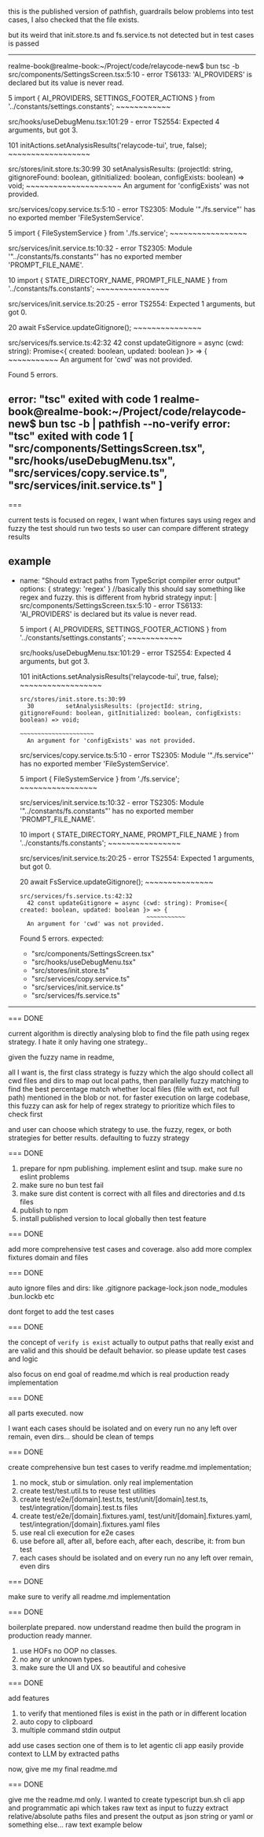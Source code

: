 this is the published version of pathfish, guardrails below problems into test cases, I also checked that the file exists.

but its weird that init.store.ts and fs.service.ts not detected but in test cases is passed

---------------

realme-book@realme-book:~/Project/code/relaycode-new$ bun tsc -b
src/components/SettingsScreen.tsx:5:10 - error TS6133: 'AI_PROVIDERS' is declared but its value is never read.

5 import { AI_PROVIDERS, SETTINGS_FOOTER_ACTIONS } from '../constants/settings.constants';
           ~~~~~~~~~~~~

src/hooks/useDebugMenu.tsx:101:29 - error TS2554: Expected 4 arguments, but got 3.

101                 initActions.setAnalysisResults('relaycode-tui', true, false);
                                ~~~~~~~~~~~~~~~~~~

  src/stores/init.store.ts:30:99
    30         setAnalysisResults: (projectId: string, gitignoreFound: boolean, gitInitialized: boolean, configExists: boolean) => void;
                                                                                                         ~~~~~~~~~~~~~~~~~~~~~
    An argument for 'configExists' was not provided.

src/services/copy.service.ts:5:10 - error TS2305: Module '"./fs.service"' has no exported member 'FileSystemService'.

5 import { FileSystemService } from './fs.service';
           ~~~~~~~~~~~~~~~~~

src/services/init.service.ts:10:32 - error TS2305: Module '"../constants/fs.constants"' has no exported member 'PROMPT_FILE_NAME'.

10 import { STATE_DIRECTORY_NAME, PROMPT_FILE_NAME } from '../constants/fs.constants';
                                  ~~~~~~~~~~~~~~~~

src/services/init.service.ts:20:25 - error TS2554: Expected 1 arguments, but got 0.

20         await FsService.updateGitignore();
                           ~~~~~~~~~~~~~~~

  src/services/fs.service.ts:42:32
    42 const updateGitignore = async (cwd: string): Promise<{ created: boolean, updated: boolean }> => {
                                      ~~~~~~~~~~~
    An argument for 'cwd' was not provided.


Found 5 errors.

error: "tsc" exited with code 1
realme-book@realme-book:~/Project/code/relaycode-new$ bun tsc -b | pathfish --no-verify
error: "tsc" exited with code 1
[
  "src/components/SettingsScreen.tsx",
  "src/hooks/useDebugMenu.tsx",
  "src/services/copy.service.ts",
  "src/services/init.service.ts"
]
--------------------

===

current tests is focused on regex, I want when fixtures says using regex and fuzzy the test should run two tests so user can compare different strategy results

 example
-------------

- name: "Should extract paths from TypeScript compiler error output"
  options: { strategy: 'regex'  } //basically this should say something like regex and fuzzy. this is different from hybrid strategy
  input: |
    src/components/SettingsScreen.tsx:5:10 - error TS6133: 'AI_PROVIDERS' is declared but its value is never read.

    5 import { AI_PROVIDERS, SETTINGS_FOOTER_ACTIONS } from '../constants/settings.constants';
               ~~~~~~~~~~~~

    src/hooks/useDebugMenu.tsx:101:29 - error TS2554: Expected 4 arguments, but got 3.

    101                 initActions.setAnalysisResults('relaycode-tui', true, false);
                                    ~~~~~~~~~~~~~~~~~~

      src/stores/init.store.ts:30:99
        30         setAnalysisResults: (projectId: string, gitignoreFound: boolean, gitInitialized: boolean, configExists: boolean) => void;
                                                                                                             ~~~~~~~~~~~~~~~~~~~~~
        An argument for 'configExists' was not provided.

    src/services/copy.service.ts:5:10 - error TS2305: Module '"./fs.service"' has no exported member 'FileSystemService'.

    5 import { FileSystemService } from './fs.service';
               ~~~~~~~~~~~~~~~~~

    src/services/init.service.ts:10:32 - error TS2305: Module '"../constants/fs.constants"' has no exported member 'PROMPT_FILE_NAME'.

    10 import { STATE_DIRECTORY_NAME, PROMPT_FILE_NAME } from '../constants/fs.constants';
                                      ~~~~~~~~~~~~~~~~

    src/services/init.service.ts:20:25 - error TS2554: Expected 1 arguments, but got 0.

    20         await FsService.updateGitignore();
                               ~~~~~~~~~~~~~~~

      src/services/fs.service.ts:42:32
        42 const updateGitignore = async (cwd: string): Promise<{ created: boolean, updated: boolean }> => {
                                          ~~~~~~~~~~~
        An argument for 'cwd' was not provided.


    Found 5 errors.
  expected:
    - "src/components/SettingsScreen.tsx"
    - "src/hooks/useDebugMenu.tsx"
    - "src/stores/init.store.ts"
    - "src/services/copy.service.ts"
    - "src/services/init.service.ts"
    - "src/services/fs.service.ts"

------------

=== DONE

current algorithm is directly analysing blob to find the file path using regex strategy. I hate it only having one strategy..

given the fuzzy name in readme,

all I want is, the first class strategy is fuzzy which the algo should collect all cwd files and dirs to map out local paths, then parallelly fuzzy matching to find the best percentage match whether local files (file with ext, not full path) mentioned in the blob or not. for faster execution on large codebase, this fuzzy can ask for help of regex strategy to prioritize which files to check first

and user can choose which strategy to use. the fuzzy, regex, or both strategies for better results. defaulting to fuzzy strategy

=== DONE

1. prepare for npm publishing. implement eslint and tsup. make sure no eslint problems
2. make sure no bun test fail
3. make sure dist content is correct with all files and directories and d.ts files
4. publish to npm
5. install published version to local globally then test feature

=== DONE

add more comprehensive test cases and coverage. also add more complex fixtures domain and files

=== DONE

auto ignore files and dirs: like .gitignore package-lock.json node_modules .bun.lockb etc

dont forget to add the test cases

=== DONE

the concept of `verify is exist` actually to output paths that really exist and are valid and this should be default behavior. so please update test cases and logic

also focus on end goal of readme.md which is real production ready implementation

=== DONE

all parts executed. now

I want each cases should be isolated and on every run no any left over remain, even dirs... should be clean of temps

=== DONE

create comprehensive bun test cases to verify readme.md implementation;

1. no mock, stub or simulation. only real implementation
2. create test/test.util.ts to reuse test utilities
3. create test/e2e/[domain].test.ts, test/unit/[domain].test.ts, test/integration/[domain].test.ts files
4. create test/e2e/[domain].fixtures.yaml, test/unit/[domain].fixtures.yaml, test/integration/[domain].fixtures.yaml files
4. use real cli execution for e2e cases
5. use before all, after all, before each, after each, describe, it: from bun test
6. each cases should be isolated and on every run no any left over remain, even dirs

=== DONE

make sure to verify all readme.md implementation

=== DONE

boilerplate prepared. now understand readme then build the program in production ready manner.

1. use HOFs no OOP no classes.
2. no any or unknown types.
3. make sure the UI and UX so beautiful and cohesive

=== DONE

add features

1. to verify that mentioned files is exist in the path or in different location
2. auto copy to clipboard
3. multiple command stdin output

add use cases section
one of them is to let agentic cli app easily provide context to LLM by extracted paths

now, give me my final readme.md

=== DONE

give me the readme.md only.  I wanted to create typescript bun.sh cli app and programmatic api which takes raw text as input to fuzzy extract relative/absolute paths files and present the output as json string or yaml or something else... raw text example below
